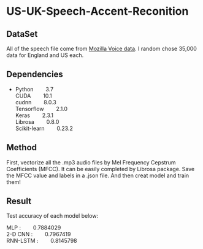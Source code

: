 # US-UK-Speech-Accent-Reconition    


## DataSet  

All of the speech file come from [Mozilla Voice data](https://commonvoice.mozilla.org/en/datasets).
I random chose 35,000 data for England and US each.    

## Dependencies  

* Python                 &emsp;&emsp;3.7  
CUDA                   &emsp;&emsp;10.1  
cudnn                  &emsp;&emsp;8.0.3  
Tensorflow             &emsp;&emsp;2.1.0  
Keras                  &emsp;&emsp;2.3.1  
Librosa                &emsp;&emsp;0.8.0  
Scikit-learn           &emsp;&emsp;0.23.2    


## Method  

First, vectorize all the .mp3 audio files by Mel Frequency Cepstrum Coefficients (MFCC). It can be easily completed by Librosa package. Save the MFCC value and labels in a .json file. And then creat model and train them!    


## Result  

Test accuracy of each model below:    

MLP :              &emsp;&emsp;0.7884029  
2-D CNN :          &emsp;&emsp;0.7967419  
RNN-LSTM :         &emsp;&emsp;0.8145798  
